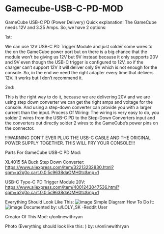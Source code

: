 # Gamecube-USB-C-PD-MOD
GameCube USB-C PD (Power Delivery)
Quick explanation:
 The GameCube needs 12V and 3.25 Amps.  So, we have 2 options: 
 
1st: 

We can use 12V USB-C PD Trigger Module and just solder some wires to the on the GameCube power port but on there is a big chance that the module won’t be giving us 12V but 9V instead because it only supports 20V and 9V even though the USB-C trigger is configured to 12V, so if the charger can’t support 12V it will deliver only 9V which is not enough for the console.  So, in the end we need the right adapter every time that delivers 12V. It works but I don’t recommend it.

2nd: 

This is the right way to do it, because we are delivering 20V and we are using step down converter we can get the right amps and voltage for the console. And using a step-down converter can provide you with a larger current than the input.
Process Of Wiring: 
The wiring is very easy to do, you solder 2 wires from the USB-C PD to the Step-Down Converters input and the converters out directly solder 2 wires to the GameCube’s power pins on the connector.

!!!WARNING DON’T EVER PLUG THE USB-C CABLE AND THE ORIGINAL POWER SUPPLY TOGETHER. THIS WILL FRY YOUR CONSOLE!!!

Parts For GameCube USB-C PD Mod:

XL4015 5A Buck Step Down Converter:
https://www.aliexpress.com/item/32213232830.html?spm=a2g0o.cart.0.0.5c9638daOMH0tc&mp=1

USB-C Type-C PD Trigger Module 20V:
https://www.aliexpress.com/item/4001243047536.html?spm=a2g0o.cart.0.0.5c9638daOMH0tc&mp=1

Everything Should Look Like This: 
![image](https://user-images.githubusercontent.com/121257614/209207178-29c8984c-05d5-43b4-8d24-649dccb4649f.png)
Simple Diagram How To Do It:
![image](https://user-images.githubusercontent.com/121257614/209207429-dbd556f6-b66a-4818-9307-c6f67f7901dc.png)
Documented by: u/LOLY_SK -Reddit User

Creator Of This Mod: u/onlinewithryan

Photo (Everything should look like this: ) by: u/onlinewithryan 
